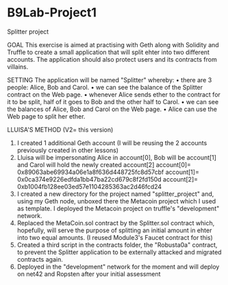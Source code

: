 # B9Lab-Project1
Splitter project 

GOAL
This exercise is aimed at practising with Geth along with Solidity and Truffle to create a small application that will split ehter into two different accounts. The application should also protect users and its contracts from villains.

SETTING
The application will be named "Splitter" whereby:
•	there are 3 people: Alice, Bob and Carol.
•	we can see the balance of the Splitter contract on the Web page.
•	whenever Alice sends ether to the contract for it to be split, half of it goes to Bob and the other half to Carol.
•	we can see the balances of Alice, Bob and Carol on the Web page.
•	Alice can use the Web page to split her ether.

LLUISA'S METHOD (V2= this version)
1. I created 1 additional Geth account (I will be reusing the 2 accounts previously created in other lessons)
2. Lluisa will be impersonating Alice in account[0], Bob will be account[1] and Carol will hold the newly created account[2]
    account[0]= 0x89063abe69934a06e1a8f636d448725fc8d57cbf
    account[1]= 0x0ca374e9226edfda1bb47ba22cd679c8f2fd150d
    account[2]= 0xb1004fb128ee03ed57e1104285363ac2d46fcd24
3. I created a new directory for the project named "splitter_project" and, using my Geth node, unboxed there the Metacoin project which I used as template. I deployed the Metacoin project on truffle's "development" network. 
4. Replaced the MetaCoin.sol contract by the Splitter.sol contract which, hopefully, will serve the purpose of splitting an initial amount in ehter into two equal amounts. (I reused Module3's Faucet contract for this)
4. Created a third script in the contracts folder, the "Robusta0a" contract, to prevent the Splitter application to be externally attacked and migrated contracts again. 
5. Deployed in the "development" network for the moment and will deploy on net42 and Ropsten after your initial assessment
